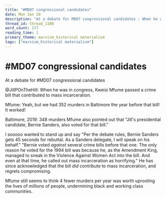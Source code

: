 ```yaml
---
title: "#MD07 congressional candidates"
date: Mon Jan 20
description: "At a debate for MD07 congressional candidates : When he was in congress, Kweisi Mfume passed a crime bill that contributed to mass incarceration."
thread_id: thread_1100
word_count: 177
reading_time: 1
primary_theme: marxism_historical materialism
tags: ["marxism_historical materialism"]
---
```


# #MD07 congressional candidates

At a debate for #MD07 congressional candidates

@JillPOnTheHill: When he was in congress, Kweisi Mfume passed a crime bill that contributed to mass incarceration.

Mfume: Yeah, but we had 352 murders in Baltimore the year before that bill! It worked!

Baltimore, 2019: 348 murders Mfume also pointed out that "Jill's presidential candidate, Bernie Sanders, also voted for that bill."

I sooooo wanted to stand up and say "Per the debate rules, Bernie Sanders gets 45 seconds for rebuttal. As a Sanders delegate, I will speak on his behalf." "Bernie voted *against* several crime bills before that one. The only reason he voted for the 1994 bill was because he, as the Amendment King, managed to sneak in the Violence Against Women Act into the bill. And even at that time, he called out mass incarceration as horrifying." He has since acknowledged that the bill *did* contribute to mass incarceration, and regrets compromising.

Mfume still seems to think 4 fewer murders per year was worth uprooting the lives of millions of people, undermining black and working class communities.
